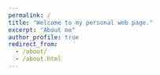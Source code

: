 ```yaml
---
permalink: /
title: "Welcome to my personal web page."
excerpt: "About me"
author_profile: true
redirect_from: 
  - /about/
  - /about.html
---
```

